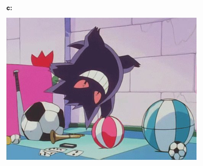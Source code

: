 ### c:
![gengar](https://raw.githubusercontent.com/DustinAlandzes/DustinAlandzes/master/gengar.jpg)
